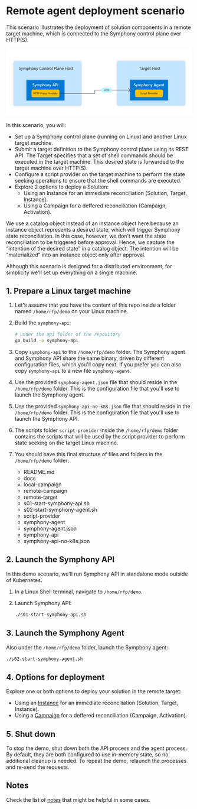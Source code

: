# Remote agent deployment scenario

This scenario illustrates the deployment of solution components in a remote target machine, which is connected to the Symphony control plane over HTTP(S).

![overview](docs/overview.png)

In this scenario, you will:

* Set up a Symphony control plane (running on Linux) and another Linux target machine.
* Submit a target definition to the Symphony control plane using its REST API. The Target specifies that a set of shell commands should be executed in the target machine. This desired state is forwarded to the target machine over HTTP(S). 
* Configure a script provider on the target machine to perform the state seeking operations to ensure that the shell commands are executed.
* Explore 2 options to deploy a Solution:
   * Using an Instance for an immediate reconciliation (Solution, Target, Instance).
   * Using a Campaign for a deffered reconciliation (Campaign, Activation).

We use a catalog object instead of an instance object here because an instance object represents a desired state, which will trigger Symphony state reconciliation. In this case, however, we don’t want the state reconciliation to be triggered before approval. Hence, we capture the “intention of the desired state” in a catalog object. The intention will be “materialized” into an instance object only after approval.

Although this scenario is designed for a distributed environment, for simplicity we'll set up everything on a single machine.

## 1. Prepare a Linux target machine

1. Let's assume that you have the content of this repo inside a folder named `/home/rfp/demo` on your Linux machine.

2. Build the `symphony-api`:

   ```bash
   # under the api folder of the repository
   go build -o symphony-api
   ```

3. Copy `symphony-api` to the `/home/rfp/demo` folder. The Symphony agent and Symphony API share the same binary, driven by different configuration files, which you'll copy next. If you prefer you can also copy `symphony-api` to a new file `symphony-agent`. 

4. Use the provided `symphony-agent.json` file that should reside in the `/home/rfp/demo` folder. This is the configuration file that you'll use to launch the Symphony agent.

5. Use the provided `symphony-api-no-k8s.json` file that should reside in the `/home/rfp/demo` folder. This is the configuration file that you'll use to launch the Symphony API.

6. The scripts folder `script-provider` inside the `/home/rfp/demo` folder contains the scripts that will be used by the script provider to perform state seeking on the target Linux machine.

7. You should have this final structure of files and folders in the `/home/rfp/demo` folder:

    * README.md
    * docs
    * local-campaign
    * remote-campaign
    * remote-target
    * s01-start-symphony-api.sh
    * s02-start-symphony-agent.sh
    * script-provider
    * symphony-agent
    * symphony-agent.json
    * symphony-api
    * symphony-api-no-k8s.json


## 2. Launch the Symphony API

In this demo scenario, we'll run Symphony API in standalone mode outside of Kubernetes.

1. In a Linux Shell terminal, navigate to `/home/rfp/demo`.
2. Launch Symphony API:

   ```bash
   ./s01-start-symphony-api.sh
   ```

## 3. Launch the Symphony Agent

Also under the `/home/rfp/demo` folder, launch the Symphony agent:

```bash
./s02-start-symphony-agent.sh
```

## 4. Options for deployment

Explore one or both options to deploy your solution in the remote target:
   * Using an [Instance](docs/instance-option.md) for an immediate reconciliation (Solution, Target, Instance).
   * Using a [Campaign](docs/campaign-option.md) for a deffered reconciliation (Campaign, Activation).

## 5. Shut down

To stop the demo, shut down both the API process and the agent process. By default, they are both configured to use in-memory state, so no additional cleanup is needed. To repeat the demo, relaunch the processes and re-send the requests.


## Notes

Check the list of [notes](docs/notes.md) that might be helpful in some cases.
